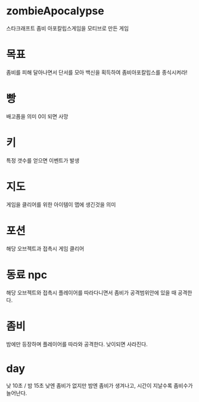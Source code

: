 # zombieApocalypse
스타크래프트 좀비 아포칼립스게임을 모티브로 만든 게임

# 목표
좀비를 피해 달아나면서 단서를 모아 백신을 획득하여 좀비아포칼립스를 종식시켜라!

# 빵
배고픔을 의미 0이 되면 사망
# 키
특정 갯수를 얻으면 이벤트가 발생
# 지도
게임을 클리어를 위한 아이템이 맵에 생긴것을 의미
# 포션
해당 오브젝트과 접촉시 게임 클리어
# 동료 npc
해당 오브젝트와 접촉시 플레이어를 따라다니면서 좀비가 공격범위안에 있을 때 공격한다.
# 좀비
밤에만 등장하며 플레이어를 따라와 공격한다. 낮이되면 사라진다. 
# day
낮 10초 / 밤 15초 낮엔 좀비가 없지만 밤엔 좀비가 생겨나고, 시간이 지날수록 좀비수가 늘어난다.

